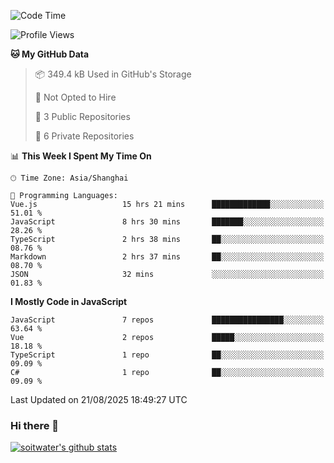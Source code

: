 <!--START_SECTION:waka-->
![Code Time](http://img.shields.io/badge/Code%20Time-5%2C436%20hrs%2023%20mins-blue)

![Profile Views](http://img.shields.io/badge/Profile%20Views-0-blue)

**🐱 My GitHub Data** 

> 📦 349.4 kB Used in GitHub's Storage 
 > 
> 🚫 Not Opted to Hire
 > 
> 📜 3 Public Repositories 
 > 
> 🔑 6 Private Repositories 
 > 
📊 **This Week I Spent My Time On** 

```text
🕑︎ Time Zone: Asia/Shanghai

💬 Programming Languages: 
Vue.js                   15 hrs 21 mins      █████████████░░░░░░░░░░░░   51.01 % 
JavaScript               8 hrs 30 mins       ███████░░░░░░░░░░░░░░░░░░   28.26 % 
TypeScript               2 hrs 38 mins       ██░░░░░░░░░░░░░░░░░░░░░░░   08.76 % 
Markdown                 2 hrs 37 mins       ██░░░░░░░░░░░░░░░░░░░░░░░   08.70 % 
JSON                     32 mins             ░░░░░░░░░░░░░░░░░░░░░░░░░   01.83 % 
```

**I Mostly Code in JavaScript** 

```text
JavaScript               7 repos             ████████████████░░░░░░░░░   63.64 % 
Vue                      2 repos             █████░░░░░░░░░░░░░░░░░░░░   18.18 % 
TypeScript               1 repo              ██░░░░░░░░░░░░░░░░░░░░░░░   09.09 % 
C#                       1 repo              ██░░░░░░░░░░░░░░░░░░░░░░░   09.09 % 
```




 Last Updated on 21/08/2025 18:49:27 UTC
<!--END_SECTION:waka-->

### Hi there 👋
[![soitwater's github stats](https://github-readme-stats.vercel.app/api?username=soitwater)](https://github.com/soitwater/github-readme-stats)
